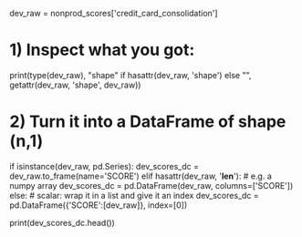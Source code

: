 dev_raw = nonprod_scores['credit_card_consolidation']

# 1) Inspect what you got:
print(type(dev_raw), 
      "shape" if hasattr(dev_raw, 'shape') else "", 
      getattr(dev_raw, 'shape', dev_raw))

# 2) Turn it into a DataFrame of shape (n,1)
if isinstance(dev_raw, pd.Series):
    dev_scores_dc = dev_raw.to_frame(name='SCORE')
elif hasattr(dev_raw, '__len__'):  # e.g. a numpy array
    dev_scores_dc = pd.DataFrame(dev_raw, columns=['SCORE'])
else:
    # scalar: wrap it in a list and give it an index
    dev_scores_dc = pd.DataFrame({'SCORE':[dev_raw]}, index=[0])

print(dev_scores_dc.head())
